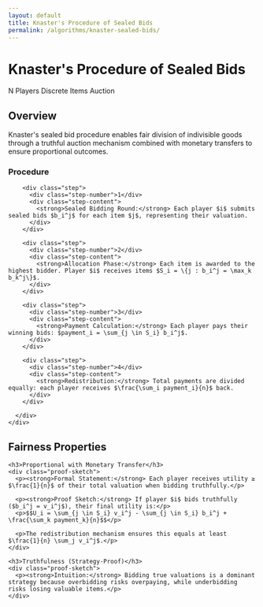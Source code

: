 ```yaml
---
layout: default
title: Knaster's Procedure of Sealed Bids
permalink: /algorithms/knaster-sealed-bids/
---
```


<div class="algorithm-page">

  <!-- Algorithm Header Card -->
  <div class="algorithm-header-card">
    <div class="algorithm-header-content">
      <h1 class="algorithm-title">Knaster's Procedure of Sealed Bids</h1>
      <div class="algorithm-meta">
        <span class="meta-badge players-badge">N Players</span>
        <span class="meta-badge type-badge">Discrete Items</span>
        <span class="meta-badge mechanism-badge">Auction</span>
      </div>
    </div>
  </div>

  <!-- Overview -->
  <section class="content-block">
    <h2>Overview</h2>
    <p>Knaster's sealed bid procedure enables fair division of indivisible goods through a truthful auction mechanism combined with monetary transfers to ensure proportional outcomes.</p>
  </section>

  <!-- Algorithm Steps -->
  <section class="content-block">
    <div class="procedure-steps">
      <h3>Procedure</h3>
      <div class="step-list">

        <div class="step">
          <div class="step-number">1</div>
          <div class="step-content">
            <strong>Sealed Bidding Round:</strong> Each player $i$ submits sealed bids $b_i^j$ for each item $j$, representing their valuation.
          </div>
        </div>

        <div class="step">
          <div class="step-number">2</div>
          <div class="step-content">
            <strong>Allocation Phase:</strong> Each item is awarded to the highest bidder. Player $i$ receives items $S_i = \{j : b_i^j = \max_k b_k^j\}$.
          </div>
        </div>

        <div class="step">
          <div class="step-number">3</div>
          <div class="step-content">
            <strong>Payment Calculation:</strong> Each player pays their winning bids: $payment_i = \sum_{j \in S_i} b_i^j$.
          </div>
        </div>

        <div class="step">
          <div class="step-number">4</div>
          <div class="step-content">
            <strong>Redistribution:</strong> Total payments are divided equally: each player receives $\frac{\sum_i payment_i}{n}$ back.
          </div>
        </div>

      </div>
    </div>
  </section>

  <!-- Fairness Properties -->
  <section class="content-block">
    <h2>Fairness Properties</h2>

    <h3>Proportional with Monetary Transfer</h3>
    <div class="proof-sketch">
      <p><strong>Formal Statement:</strong> Each player receives utility ≥ $\frac{1}{n}$ of their total valuation when bidding truthfully.</p>
      
      <p><strong>Proof Sketch:</strong> If player $i$ bids truthfully ($b_i^j = v_i^j$), their final utility is:</p>
      <p>$$U_i = \sum_{j \in S_i} v_i^j - \sum_{j \in S_i} b_i^j + \frac{\sum_k payment_k}{n}$$</p>
      
      <p>The redistribution mechanism ensures this equals at least $\frac{1}{n} \sum_j v_i^j$.</p>
    </div>

    <h3>Truthfulness (Strategy-Proof)</h3>
    <div class="proof-sketch">
      <p><strong>Intuition:</strong> Bidding true valuations is a dominant strategy because overbidding risks overpaying, while underbidding risks losing valuable items.</p>
    </div>

  </section>

</div>